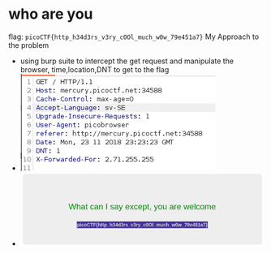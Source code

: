 # who are you

flag: `picoCTF{http_h34d3rs_v3ry_c0Ol_much_w0w_79e451a7}`
My Approach to the problem
- using burp suite to intercept the get request and manipulate the browser, time,location,DNT to get to the flag
- ![img_10.png](img_10.png)
- ![img_9.png](img_9.png)